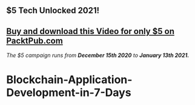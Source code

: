 ## $5 Tech Unlocked 2021!
[Buy and download this Video for only $5 on PacktPub.com](https://www.packtpub.com/product/blockchain-application-development-in-7-days-video/9781789341942)
-----
*The $5 campaign         runs from __December 15th 2020__ to __January 13th 2021.__*

# Blockchain-Application-Development-in-7-Days